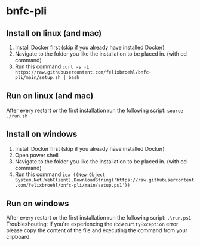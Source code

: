 # bnfc-pli

## Install on linux (and mac)
1. Install Docker first (skip if you already have installed Docker)
2. Navigate to the folder you like the installation to be placed in. (with cd command)
3. Run this command `curl -s -L  https://raw.githubusercontent.com/felixbroehl/bnfc-pli/main/setup.sh | bash`

## Run on linux (and mac)
After every restart or the first installation run the following script: `source ./run.sh`

## Install on windows
1. Install Docker first (skip if you already have installed Docker)
2. Open power shell
3. Navigate to the folder you like the installation to be placed in. (with cd command)
4. Run this command `iex ((New-Object System.Net.WebClient).DownloadString('https://raw.githubusercontent.com/felixbroehl/bnfc-pli/main/setup.ps1'))`

## Run on windows
After every restart or the first installation run the following script: `.\run.ps1`
Troubleshouting: If you're experiencing the `PSSecurityException` error please copy the content of the file and executing the command from your clipboard.
